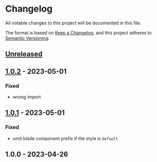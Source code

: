 # Changelog

All notable changes to this project will be documented in this file.

The format is based on [Keep a Changelog](https://keepachangelog.com/en/1.0.0/),
and this project adheres to [Semantic Versioning](https://semver.org/spec/v2.0.0.html).

## [Unreleased]


## [1.0.2] - 2023-05-01
### Fixed
- wrong import


## [1.0.1] - 2023-05-01
### Fixed
- omit blade component prefix if the style is `default`


## 1.0.0 - 2023-04-26

[Unreleased]: https://github.com/BombenProdukt/blade-icons/compare/1.0.2...HEAD
[1.0.2]: https://github.com/BombenProdukt/blade-icons/compare/1.0.1...1.0.2
[1.0.1]: https://github.com/BombenProdukt/blade-icons/compare/1.0.0...1.0.1
